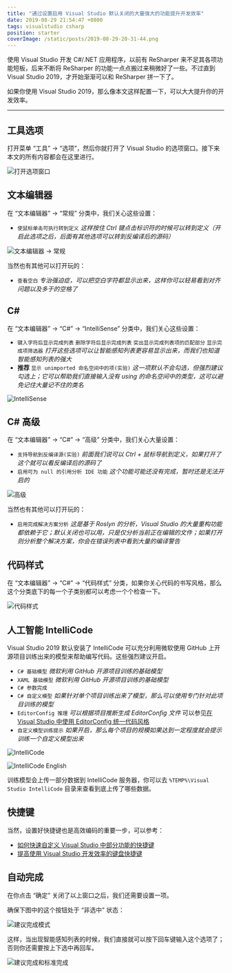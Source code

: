 ```yaml
---
title: "通过设置启用 Visual Studio 默认关闭的大量强大的功能提升开发效率"
date: 2019-08-29 21:54:47 +0800
tags: visualstudio csharp
position: starter
coverImage: /static/posts/2019-08-29-20-31-44.png
---
```


使用 Visual Studio 开发 C#/.NET 应用程序，以前有 ReSharper 来不足其各项功能短板，后来不断将 ReSharper 的功能一点点搬过来稍微好了一些。不过直到 Visual Studio 2019，才开始渐渐可以和 ReSharper 拼一下了。

如果你使用 Visual Studio 2019，那么像本文这样配置一下，可以大大提升你的开发效率。

---

<div id="toc"></div>

## 工具选项

打开菜单 “工具” -> “选项”，然后你就打开了 Visual Studio 的选项窗口。接下来本文的所有内容都会在这里进行。

![打开选项窗口](/static/posts/2019-08-29-20-31-44.png)

## 文本编辑器

在 “文本编辑器” -> “常规” 分类中，我们关心这些设置：

- `使鼠标单击可执行转到定义` *这样按住 Ctrl 键点击标识符的时候可以转到定义（开启此选项之后，后面有其他选项可以转到反编译后的源码）*

![文本编辑器 -> 常规](/static/posts/2019-08-29-20-35-06.png)

当然也有其他可以打开玩的：

- `查看空白` *专治强迫症，可以把空白字符都显示出来，这样你可以轻易看到对齐问题以及多于的空格了*

## C#

在 “文本编辑器” -> “C#” -> “IntelliSense” 分类中，我们关心这些设置：

- `键入字符后显示完成列表` `删除字符后显示完成列表` `突出显示完成列表项的匹配部分` `显示完成项筛选器` *打开这些选项可以让智能感知列表更容易显示出来，而我们也知道智能感知列表的强大*
- **推荐** `显示 unimported 命名空间中的项(实验)` *这一项默认不会勾选，但强烈建议勾选上；它可以帮助我们直接输入没有 using 的命名空间中的类型，这可以避免记住大量记不住的类名*

![IntelliSense](/static/posts/2019-08-29-21-04-52.png)

## C# 高级

在 “文本编辑器” -> “C#” -> “高级” 分类中，我们关心大量设置：

- `支持导航到反编译源(实验)` *前面我们说可以 Ctrl + 鼠标导航到定义，如果打开了这个就可以看反编译后的源码了*
- `启用可为 null 的引用分析 IDE 功能` *这个功能可能还没有完成，暂时还是无法开启的*

![高级](/static/posts/2019-08-29-21-09-20.png)

当然也有其他可以打开玩的：

- `启用完成解决方案分析` *这是基于 Roslyn 的分析，Visual Studio 的大量重构功能都依赖于它；默认关闭也可以用，只是仅分析当前正在编辑的文件；如果打开则分析整个解决方案，你会在错误列表中看到大量的编译警告*

## 代码样式

在 “文本编辑器” -> “C#” -> “代码样式” 分类，如果你关心代码的书写风格，那么这个分类底下的每一个子类别都可以考虑一个个检查一下。

![代码样式](/static/posts/2019-08-29-21-23-37.png)

## 人工智能 IntelliCode

Visual Studio 2019 默认安装了 IntelliCode 可以充分利用微软使用 GitHub 上开源项目训练出来的模型来帮助编写代码。这些强烈建议开启。

- `C# 基础模型` *微软利用 GitHub 开源项目训练的基础模型*
- `XAML 基础模型` *微软利用 GitHub 开源项目训练的基础模型*
- `C# 参数完成`
- `C# 自定义模型` *如果针对单个项目训练出来了模型，那么可以使用专门针对此项目训练的模型*
- `EditorConfig 推理` *可以根据项目推断生成 EditorConfig 文件* 可以参见[在 Visual Studio 中使用 EditorConfig 统一代码风格](/post/editor-config-for-visual-studio)
- `自定义模型训练提示` *如果开启，那么每个项目的规模如果达到一定程度就会提示训练一个自定义模型出来*

![IntelliCode](/static/posts/2019-08-29-21-26-01.png)

![IntelliCode English](https://docs.microsoft.com/en-us/visualstudio/intellicode/media/intellicode-options.png)

训练模型会上传一部分数据到 IntelliCode 服务器，你可以去 `%TEMP%\Visual Studio IntelliCode` 目录来查看到底上传了哪些数据。

## 快捷键

当然，设置好快捷键也是高效编码的重要一步，可以参考：

- [如何快速自定义 Visual Studio 中部分功能的快捷键](/post/customizing-keyboard-shortcuts-in-visual-studio)
- [提高使用 Visual Studio 开发效率的键盘快捷键](/post/keyboard-shortcuts-to-improve-the-efficiency-of-visual-studio)

## 自动完成

在你点击 “确定” 关闭了以上窗口之后，我们还需要设置一项。

确保下图中的这个按钮处于 “非选中” 状态：

![建议完成模式](/static/posts/2019-08-29-21-49-58.png)

这样，当出现智能感知列表的时候，我们直接就可以按下回车键输入这个选项了；否则你还需要按上下选中再回车。

![建议完成和标准完成](/static/posts/2019-08-29-21-53-51.png)

